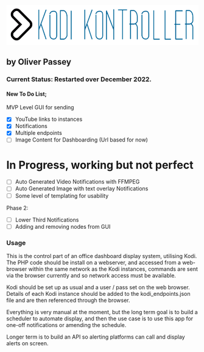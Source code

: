 ![KodiKontroller Logo](https://github.com/OliPassey/kodikontroller/raw/master/logo.PNG)
## by Oliver Passey
### Current Status: Restarted over December 2022.

#### New To Do List;
MVP Level GUI for sending 
- [x] YouTube links to instances
- [x] Notifications
- [x] Multiple endpoints
- [ ] Image Content for Dashboarding (Url based for now)

# In Progress, working but not perfect
- [ ] Auto Generated Video Notifications with FFMPEG
- [ ] Auto Generated Image with text overlay Notifications
- [ ] Some level of templating for usability

Phase 2:
- [ ] Lower Third Notifications
- [ ] Adding and removing nodes from GUI

### Usage

This is the control part of an office dashboard display system, utilising Kodi.
The PHP code should be install on a webserver, and accessed from a web-browser within the same network as the Kodi instances, commands are sent via the browser currently and so network access must be available.

Kodi should be set up as usual and a user / pass set on the web browser. Details of each Kodi instance should be added to the kodi_endpoints.json file and are then referenced through the browser. 

Everything is very manual at the moment, but the long term goal is to build a scheduler to automate display, and then the use case is to use this app for one-off notifications or amending the schedule.

Longer term is to build an API so alerting platforms can call and display alerts on screen.